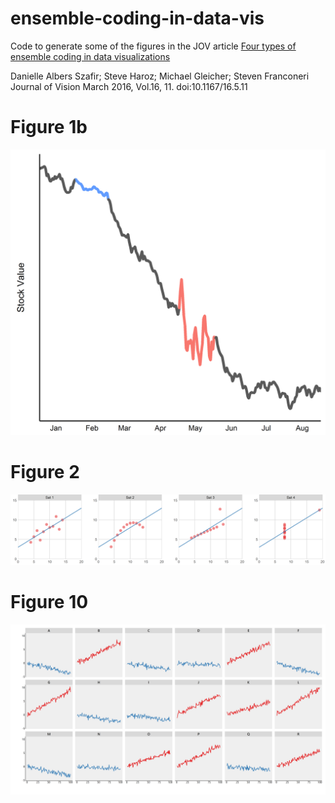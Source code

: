 # ensemble-coding-in-data-vis
Code to generate some of the figures in the JOV article [Four types of ensemble coding in data visualizations](http://jov.arvojournals.org/article.aspx?articleid=2504104)

Danielle Albers Szafir; Steve Haroz; Michael Gleicher; Steven Franconeri
Journal of Vision March 2016, Vol.16, 11. doi:10.1167/16.5.11

# Figure 1b
![images/figure1b.png](https://raw.githubusercontent.com/steveharoz/ensemble-coding-in-data-vis/master/images/figure1b.png)

# Figure 2
![images/figure2.png](https://raw.githubusercontent.com/steveharoz/ensemble-coding-in-data-vis/master/images/figure2.png)

# Figure 10
![images/figure10.png](https://raw.githubusercontent.com/steveharoz/ensemble-coding-in-data-vis/master/images/figure10.png)
